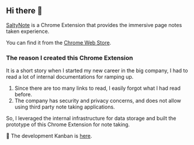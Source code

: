 ## Hi there 👋

<!--

**Here are some ideas to get you started:**

🙋‍♀️ A short introduction - what is your organization all about?
🌈 Contribution guidelines - how can the community get involved?
👩‍💻 Useful resources - where can the community find your docs? Is there anything else the community should know?
🍿 Fun facts - what does your team eat for breakfast?
🧙 Remember, you can do mighty things with the power of [Markdown](https://docs.github.com/github/writing-on-github/getting-started-with-writing-and-formatting-on-github/basic-writing-and-formatting-syntax)
-->

[SaltyNote](https://saltynote.com/) is a Chrome Extension that provides the immersive page notes taken experience. 

You can find it from the [Chrome Web Store](https://chrome.google.com/webstore/detail/saltynote/baanghljiehhpljdbonfknboakpfajnn).

### The reason I created this Chrome Extension
It is a short story when I started my new career in the big company, I had to read a lot of internal documentations for ramping up. 
1. Since there are too many links to read, I easily forgot what I had read before.
2. The company has security and privacy concerns, and does not allow using third party note taking applications.

So, I leveraged the internal infrastructure for data storage and built the prototype of this Chrome Extension for note taking.


📡 The development Kanban is [here](https://github.com/orgs/SaltyNote/projects/5/views/1).
